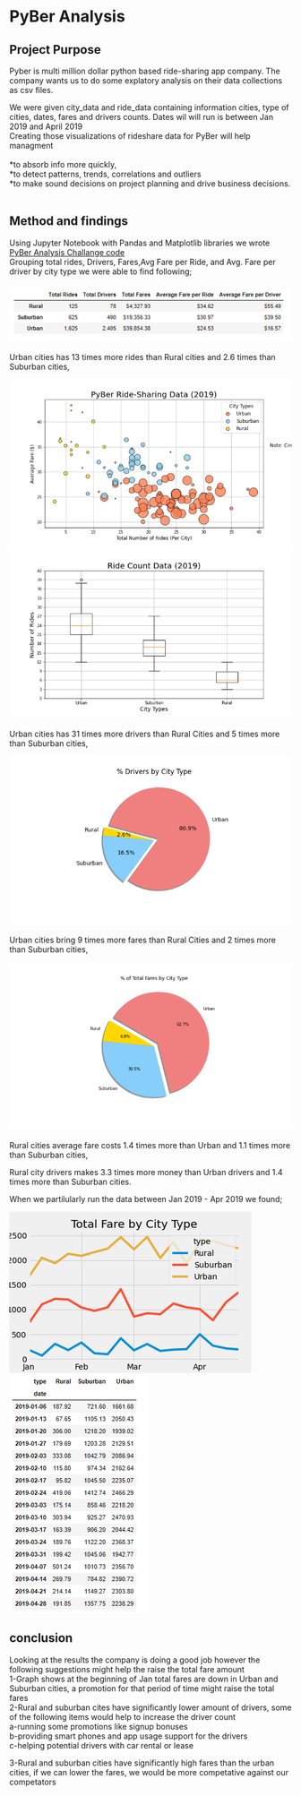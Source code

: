 # PyBer Analysis
## Project Purpose

Pyber is multi million dollar python based ride-sharing app company. The company wants us to do some explatory analysis on their data collections as csv files.<br>

We were given city_data and ride_data containing information cities, type of cities, dates, fares and drivers counts. Dates wil will run is between Jan 2019 and April 2019<br>
Creating those visualizations of rideshare data for PyBer will help managment <br>
<br>
	*to absorb info more quickly,<br>
	*to detect patterns, trends, correlations and outliers<br>
	*to make sound decisions on project planning and drive business decisions.<br>
<br>
## Method and findings <br>

Using Jupyter Notebook with Pandas and Matplotlib libraries we wrote [PyBer Analysis Challange code](https://github.com/4renginy/Module5-PyBer_Analysis_Matplotlib/blob/main/PyBer_Challenge.ipynb)<br>
Grouping total rides, Drivers, Fares,Avg Fare per Ride, and Avg. Fare per driver by city type we were able to find following;<br>

![](https://github.com/4renginy/Module5-PyBer_Analysis_Matplotlib/blob/main/analysis/Summary_table.PNG)<br>

Urban cities has 13 times more rides than Rural cities and 2.6 times than Suburban cities,<br>

![](https://github.com/4renginy/Module5-PyBer_Analysis_Matplotlib/blob/main/analysis/Fig1.png)
![](https://github.com/4renginy/Module5-PyBer_Analysis_Matplotlib/blob/main/analysis/Fig2.png)

Urban cities has 31 times more drivers than Rural Cities and 5 times more than Suburban cities,<br>

![](https://github.com/4renginy/Module5-PyBer_Analysis_Matplotlib/blob/main/analysis/Fig6.png)

Urban cities bring 9 times more fares than Rural Cities and 2 times more than Suburban cities,<br>

![](https://github.com/4renginy/Module5-PyBer_Analysis_Matplotlib/blob/main/analysis/Fig5.png)

Rural cities average fare costs 1.4 times more than Urban and 1.1 times more than Suburban cities,<br>

Rural city drivers makes 3.3 times more money than Urban drivers and 1.4 times more than Suburban cities.<br>

When we partilularly run the data between Jan 2019 - Apr 2019 we found; <br>

![](https://github.com/4renginy/Module5-PyBer_Analysis_Matplotlib/blob/main/analysis/PyBer_fare_summary.png)
![](https://github.com/4renginy/Module5-PyBer_Analysis_Matplotlib/blob/main/analysis/Total_Fares_by_date%26type.PNG)

## conclusion
Looking at the results the company is doing a good job however the following suggestions might help the raise the total fare amount<br>
1-Graph shows at the beginning of Jan total fares are down in Urban and Suburban cities, a promotion for that period of time might raise the total fares<br>
2-Rural and suburban cites have significantly lower amount of drivers, some of the following items would help to increase the driver count<br>
						a-running some promotions like signup bonuses<br>
						b-providing smart phones and app usage support for the drivers<br>
						c-helping potential drivers with car rental or lease<br>

3-Rural and suburban cities have significantly high fares than the urban cities, if we can lower the fares, we would be more competative against our competators<br>

